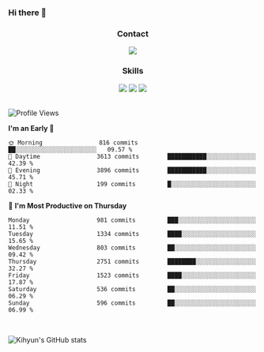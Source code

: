 ### Hi there 👋

<!--
**Key5771/Key5771** is a ✨ _special_ ✨ repository because its `README.md` (this file) appears on your GitHub profile.

Here are some ideas to get you started:

- 🔭 I’m currently working on ...
- 🌱 I’m currently learning ...
- 👯 I’m looking to collaborate on ...
- 🤔 I’m looking for help with ...
- 💬 Ask me about ...
- 📫 How to reach me: ...
- 😄 Pronouns: ...
- ⚡ Fun fact: ...
-->

<h3 align="center">Contact</h3>
<div align="center">
  <a href="mailto:ksj57715@gmail.com"><img src="https://img.shields.io/badge/Gmail-D14836?style=for-the-badge&logo=gmail&logoColor=white"/></a>
</div>

<h3 align="center">Skills</h3>
<div align="center">
  <img src="https://img.shields.io/badge/iOS-000000?style=for-the-badge&logo=ios&logoColor=white"/>
  <img src="https://img.shields.io/badge/Swift-FA7343?style=for-the-badge&logo=swift&logoColor=white"/>
  <img src="https://img.shields.io/badge/Xcode-007ACC?style=for-the-badge&logo=Xcode&logoColor=white"/>
</div>

<br>

<!--START_SECTION:waka-->
![Profile Views](http://img.shields.io/badge/Profile%20Views-1-blue)

**I'm an Early 🐤** 

```text
🌞 Morning                816 commits         ██░░░░░░░░░░░░░░░░░░░░░░░   09.57 % 
🌆 Daytime                3613 commits        ███████████░░░░░░░░░░░░░░   42.39 % 
🌃 Evening                3896 commits        ███████████░░░░░░░░░░░░░░   45.71 % 
🌙 Night                  199 commits         █░░░░░░░░░░░░░░░░░░░░░░░░   02.33 % 
```
📅 **I'm Most Productive on Thursday** 

```text
Monday                   981 commits         ███░░░░░░░░░░░░░░░░░░░░░░   11.51 % 
Tuesday                  1334 commits        ████░░░░░░░░░░░░░░░░░░░░░   15.65 % 
Wednesday                803 commits         ██░░░░░░░░░░░░░░░░░░░░░░░   09.42 % 
Thursday                 2751 commits        ████████░░░░░░░░░░░░░░░░░   32.27 % 
Friday                   1523 commits        ████░░░░░░░░░░░░░░░░░░░░░   17.87 % 
Saturday                 536 commits         ██░░░░░░░░░░░░░░░░░░░░░░░   06.29 % 
Sunday                   596 commits         ██░░░░░░░░░░░░░░░░░░░░░░░   06.99 % 
```



<!--END_SECTION:waka-->

<br>


![Kihyun's GitHub stats](https://github-readme-stats.vercel.app/api?username=key5771&show_icons=true&theme=radical)
